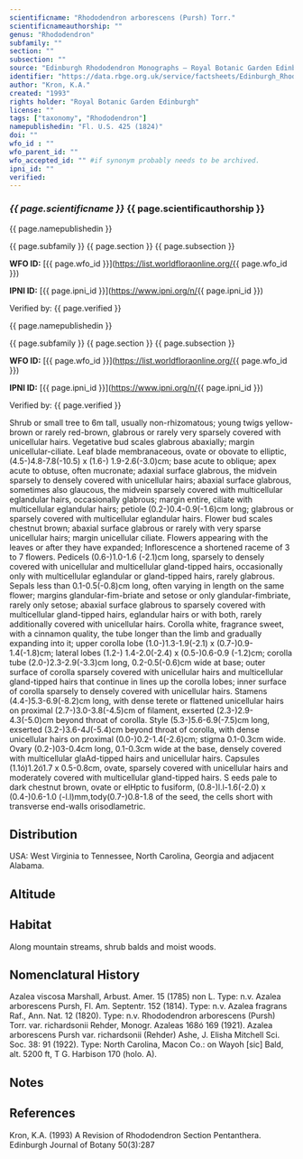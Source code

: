 ```yaml
---
scientificname: "Rhododendron arborescens (Pursh) Torr."
scientificnameauthorship: ""
genus: "Rhododendron"
subfamily: ""
section: ""
subsection: ""
source: "Edinburgh Rhododendron Monographs – Royal Botanic Garden Edinburgh"
identifier: "https://data.rbge.org.uk/service/factsheets/Edinburgh_Rhododendron_Monographs.xhtml"
author: "Kron, K.A."
created: "1993"
rights holder: "Royal Botanic Garden Edinburgh"
license: ""
tags: ["taxonomy", "Rhododendron"]
namepublishedin: "Fl. U.S. 425 (1824)"
doi: ""
wfo_id : ""
wfo_parent_id: ""
wfo_accepted_id: "" #if synonym probably needs to be archived.                      
ipni_id: ""
verified:
---
```

### _{{ page.scientificname }}_ {{ page.scientificauthorship }}
 {{ page.namepublishedin }}

{{ page.subfamily }} {{ page.section }} {{ page.subsection }}

**WFO ID:** [{{ page.wfo_id }}](https://list.worldfloraonline.org/{{ page.wfo_id }})

**IPNI ID:** [{{ page.ipni_id }}](https://www.ipni.org/n/{{ page.ipni_id }})

Verified by: {{ page.verified }}

 {{ page.namepublishedin }}

{{ page.subfamily }} {{ page.section }} {{ page.subsection }}

**WFO ID:** [{{ page.wfo_id }}](https://list.worldfloraonline.org/{{ page.wfo_id }})

**IPNI ID:** [{{ page.ipni_id }}](https://www.ipni.org/n/{{ page.ipni_id }})

Verified by: {{ page.verified }}



Shrub or small tree to 6m tall, usually non-rhizomatous; young twigs yellow-brown or rarely red-brown, glabrous or rarely very sparsely covered with unicellular hairs. Vegetative bud scales glabrous abaxially; margin unicellular-ciliate. Leaf blade membranaceous, ovate or obovate to elliptic, (4.5-)4.8-7.8(-10.5) x (1.6-) 1.9-2.6(-3.0)cm; base acute to oblique; apex acute to obtuse, often mucronate; adaxial surface glabrous, the midvein sparsely to densely covered with unicellular hairs; abaxial surface glabrous, sometimes also glaucous, the midvein sparsely covered with multicellular eglandular hairs, occasionally glabrous; margin entire, ciliate with multicellular eglandular hairs; petiole (0.2-)0.4-0.9(-1.6)cm long; glabrous or sparsely covered with multicellular eglandular hairs. Flower bud scales chestnut brown; abaxial surface glabrous or rarely with very sparse unicellular hairs; margin unicellular ciliate. Flowers appearing with the leaves or after they have expanded; Inflorescence a shortened raceme of 3 to 7 flowers. Pedicels (0.6-)1.0-1.6 (-2.1)cm long, sparsely to densely covered with unicellular and multicellular gland-tipped hairs, occasionally only with multicellular eglandular or gland-tipped hairs, rarely glabrous. Sepals less than 0.1-0.5(-0.8)cm long, often varying in length on the same flower; margins glandular-fim-briate and setose or only glandular-fimbriate, rarely only setose; abaxial surface glabrous to sparsely covered with multicellular gland-tipped hairs, eglandular hairs or with both, rarely additionally covered with unicellular hairs. Corolla white, fragrance sweet, with a cinnamon quality, the tube longer than the limb and gradually expanding into it; upper corolla lobe (1.0-)1.3-1.9(-2.1) x (0.7-)0.9-1.4(-1.8)cm; lateral lobes (1.2-) 1.4-2.0(-2.4) x (0.5-)0.6-0.9 (-1.2)cm; corolla tube (2.0-)2.3-2.9(-3.3)cm long, 0.2-0.5(-0.6)cm wide at base; outer surface of corolla sparsely covered with unicellular hairs and multicellular gland-tipped hairs that continue in lines up the corolla lobes; inner surface of corolla sparsely to densely covered with unicellular hairs. Stamens (4.4-)5.3-6.9(-8.2)cm long, with dense terete or flattened unicellular hairs on proximal (2.7-)3.0-3.8(-4.5)cm of filament, exserted (2.3-)2.9-4.3(-5.0)cm beyond throat of corolla. Style (5.3-)5.6-6.9(-7.5)cm long, exserted (3.2-)3.6-4J(-5.4)cm beyond throat of corolla, with dense unicellular hairs on proximal (0.0-)0.2-1.4(-2.6)cm; stigma 0.1-0.3cm wide. Ovary (0.2-)03-0.4cm long, 0.1-0.3cm wide at the base, densely covered with multicellular glaAd-tipped hairs and unicellular hairs. Capsules (1.1ó)1.2ó1.7 x 0.5-0.8cm, ovate, sparsely covered with unicellular hairs and moderately covered with multicellular gland-tipped hairs. S eeds pale to dark chestnut brown, ovate or elHptic to fusiform, (0.8-)l.l-1.6(-2.0) x (0.4-)0.6-1.0 (-l.l)mm,tody(0.7-)0.8-1.8 of the seed, the cells short with transverse end-walls orisodlametric.

## Distribution
USA: West Virginia to Tennessee, North Carolina, Georgia and adjacent Alabama.

## Altitude


## Habitat
Along mountain streams, shrub balds and moist woods.

## Nomenclatural History
Azalea viscosa Marshall, Arbust. Amer. 15 (1785) non L. Type: n.v. Azalea arborescens Pursh, Fl. Am. Septentr. 152 (1814). Type: n.v. Azalea fragrans Raf., Ann. Nat. 12 (1820). Type: n.v. Rhododendron arborescens (Pursh) Torr. var. richardsonii Rehder, Monogr. Azaleas 168ó 169 (1921). Azalea arborescens Pursh var. richardsonii (Rehder) Ashe, J. Elisha Mitchell Sci. Soc. 38: 91 (1922). Type: North Carolina, Macon Co.: on Wayoh [sic] Bald, alt. 5200 ft, T G. Harbison 170 (holo. A).
                       
## Notes


## References

Kron, K.A. (1993) A Revision of Rhododendron Section Pentanthera. Edinburgh Journal of Botany 50(3):287
